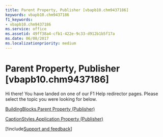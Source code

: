```yaml
---
title: Parent Property, Publisher [vbapb10.chm9437186]
keywords: vbapb10.chm9437186
f1_keywords:
- vbapb10.chm9437186
ms.service: office
ms.assetid: 49ff38a4-cfb1-422e-9c33-d912b1b5f17a
ms.date: 06/08/2017
ms.localizationpriority: medium
---
```



# Parent Property, Publisher [vbapb10.chm9437186]

Hi there! You have landed on one of our F1 Help redirector pages. Please select the topic you were looking for below.

[BuildingBlocks.Parent Property (Publisher)](https://msdn.microsoft.com/library/86a04e61-5170-d4a6-373a-02a4ec1a01b6%28Office.15%29.aspx)

[CaptionStyles.Application Property (Publisher)](https://msdn.microsoft.com/library/57f7d211-340b-bd31-4270-522973e6c031%28Office.15%29.aspx)

[!include[Support and feedback](~/includes/feedback-boilerplate.md)]